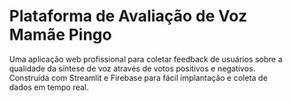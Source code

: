 # Plataforma de Avaliação de Voz Mamãe Pingo

Uma aplicação web profissional para coletar feedback de usuários sobre a qualidade da síntese de voz através de votos positivos e negativos. Construída com Streamlit e Firebase para fácil implantação e coleta de dados em tempo real.